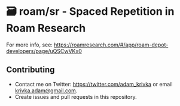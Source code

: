 # 🗃️ roam/sr - Spaced Repetition in Roam Research

For more info, see: https://roamresearch.com/#/app/roam-depot-developers/page/uQSCwVKx0

## Contributing

* Contact me on Twitter: https://twitter.com/adam_krivka or email krivka.adam@gmail.com. 
* Create issues and pull requests in this repository.